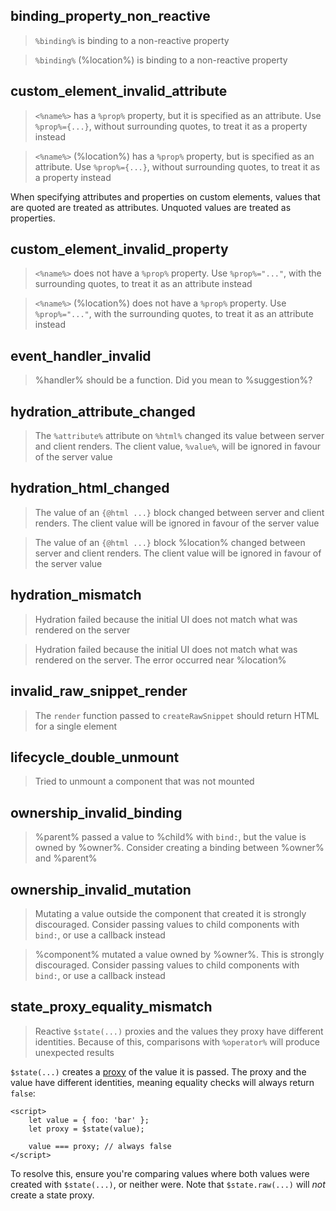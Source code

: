 ## binding_property_non_reactive

> `%binding%` is binding to a non-reactive property

> `%binding%` (%location%) is binding to a non-reactive property

## custom_element_invalid_attribute

> `<%name%>` has a `%prop%` property, but it is specified as an attribute. Use `%prop%={...}`, without surrounding quotes, to treat it as a property instead

> `<%name%>` (%location%) has a `%prop%` property, but is specified as an attribute. Use `%prop%={...}`, without surrounding quotes, to treat it as a property instead

When specifying attributes and properties on custom elements, values that are quoted are treated as attributes. Unquoted values are treated as properties.

## custom_element_invalid_property

> `<%name%>` does not have a `%prop%` property. Use `%prop%="..."`, with the surrounding quotes, to treat it as an attribute instead

> `<%name%>` (%location%) does not have a `%prop%` property. Use `%prop%="..."`, with the surrounding quotes, to treat it as an attribute instead

## event_handler_invalid

> %handler% should be a function. Did you mean to %suggestion%?

## hydration_attribute_changed

> The `%attribute%` attribute on `%html%` changed its value between server and client renders. The client value, `%value%`, will be ignored in favour of the server value

## hydration_html_changed

> The value of an `{@html ...}` block changed between server and client renders. The client value will be ignored in favour of the server value

> The value of an `{@html ...}` block %location% changed between server and client renders. The client value will be ignored in favour of the server value

## hydration_mismatch

> Hydration failed because the initial UI does not match what was rendered on the server

> Hydration failed because the initial UI does not match what was rendered on the server. The error occurred near %location%

## invalid_raw_snippet_render

> The `render` function passed to `createRawSnippet` should return HTML for a single element

## lifecycle_double_unmount

> Tried to unmount a component that was not mounted

## ownership_invalid_binding

> %parent% passed a value to %child% with `bind:`, but the value is owned by %owner%. Consider creating a binding between %owner% and %parent%

## ownership_invalid_mutation

> Mutating a value outside the component that created it is strongly discouraged. Consider passing values to child components with `bind:`, or use a callback instead

> %component% mutated a value owned by %owner%. This is strongly discouraged. Consider passing values to child components with `bind:`, or use a callback instead

## state_proxy_equality_mismatch

> Reactive `$state(...)` proxies and the values they proxy have different identities. Because of this, comparisons with `%operator%` will produce unexpected results

`$state(...)` creates a [proxy](https://developer.mozilla.org/en-US/docs/Web/JavaScript/Reference/Global_Objects/Proxy) of the value it is passed. The proxy and the value have different identities, meaning equality checks will always return `false`:

```svelte
<script>
	let value = { foo: 'bar' };
	let proxy = $state(value);

	value === proxy; // always false
</script>
```

To resolve this, ensure you're comparing values where both values were created with `$state(...)`, or neither were. Note that `$state.raw(...)` will _not_ create a state proxy.
